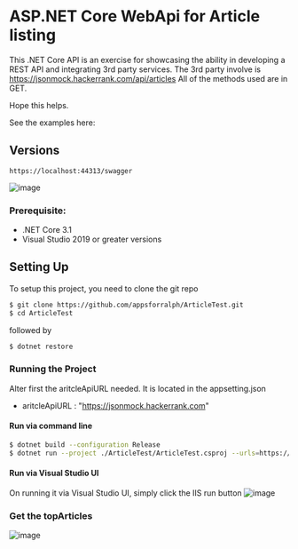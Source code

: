
# ASP.NET Core WebApi for Article listing

This .NET Core API is an exercise for showcasing the ability in developing a REST API and integrating 3rd
party services. The 3rd party involve is https://jsonmock.hackerrank.com/api/articles
All of the methods used are in GET.

Hope this helps.

See the examples here: 

## Versions

``` https://localhost:44313/swagger ```

![image](https://user-images.githubusercontent.com/30335870/184791530-edb8e063-31d9-469f-a39f-9320eeef9a1d.png)

### Prerequisite:

- .NET Core 3.1
- Visual Studio 2019 or greater versions

## Setting Up

To setup this project, you need to clone the git repo

```sh
$ git clone https://github.com/appsforralph/ArticleTest.git
$ cd ArticleTest
```

followed by

```sh
$ dotnet restore
```



### Running the Project
Alter first the aritcleApiURL needed. It is located in the appsetting.json
- aritcleApiURL : "https://jsonmock.hackerrank.com"



#### Run via command line
```sh
$ dotnet build --configuration Release
$ dotnet run --project ./ArticleTest/ArticleTest.csproj --urls=https://localhost:44313/
```


#### Run via Visual Studio UI
On running it via Visual Studio UI, simply click the IIS run button
![image](https://user-images.githubusercontent.com/30335870/184792381-d7ebf992-b2e7-45c1-b2e7-fe28cae19f65.png)



### Get the topArticles
![image](https://user-images.githubusercontent.com/30335870/184791439-f151a571-ca39-425b-8a2a-40445adc3f3b.png)


